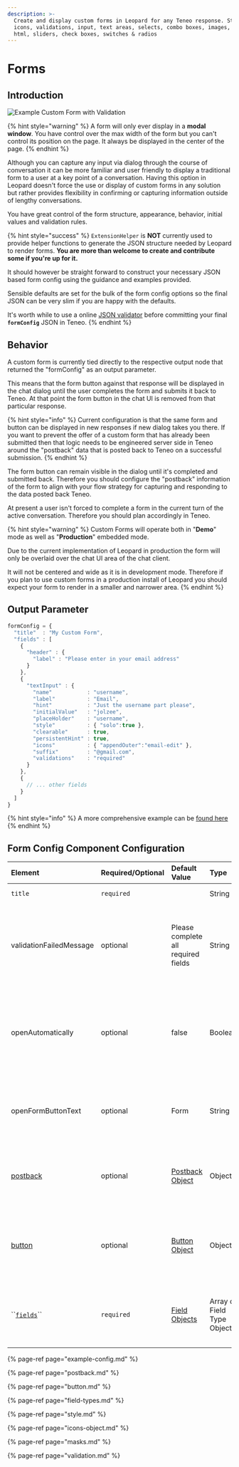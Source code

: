 ```yaml
---
description: >-
  Create and display custom forms in Leopard for any Teneo response. Styling,
  icons, validations, input, text areas, selects, combo boxes, images, headers,
  html, sliders, check boxes, switches & radios
---
```


# Forms

## Introduction

![Example Custom Form with Validation](../../../../.gitbook/assets/form.gif)

{% hint style="warning" %}
A form will only ever display in a **modal window**. You have control over the max width of the form but you can't control its position on the page. It always be displayed in the center of the page.
{% endhint %}

Although you can capture any input via dialog through the course of conversation it can be more familiar and user friendly to display a traditional form to a user at a key point of a conversation. Having this option in Leopard doesn't force the use or display of custom forms in any solution but rather provides flexibility in confirming or capturing information outside of lengthy conversations.

You have great control of the form structure, appearance, behavior, initial values and validation rules. 

{% hint style="success" %}
`ExtensionHelper` is **NOT** currently used to provide helper functions to generate the JSON structure needed by Leopard to render forms. **You are more than welcome to create and contribute some if you're up for it.**

It should however be straight forward to construct your necessary JSON based form config using the guidance and examples provided. 

Sensible defaults are set for the bulk of the form config options so the final JSON can be very slim if you are happy with the defaults.

It's worth while to use a online [JSON validator](https://jsonformatter.org/) before committing your final **`formConfig`** JSON in Teneo.
{% endhint %}

## Behavior

A custom form is currently tied directly to the respective output node that returned the "formConfig" as an output parameter.

This means that the form button against that response will be displayed in the chat dialog until the user completes the form and submits it back to Teneo. At that point the form button in the chat UI is removed from that particular response.

{% hint style="info" %}
Current configuration is that the same form and button can be displayed in new responses if new dialog takes you there. If you want to prevent the offer of a custom form that has already been submitted then that logic needs to be engineered server side in Teneo around the "postback" data that is posted back to Teneo on a successful submission.
{% endhint %}

The form button can remain visible in the dialog until it's completed and submitted back. Therefore you should configure the "postback" information of the form to align with your flow strategy for capturing and responding to the data posted back Teneo.

At present a user isn't forced to complete a form in the current turn of the active conversation. Therefore you should plan accordingly in Teneo.

{% hint style="warning" %}
Custom Forms will operate both in "**Demo**" mode as well as "**Production**" embedded mode. 

Due to the current implementation of Leopard in production the form will only be overlaid over the chat UI area of the chat client. 

It will not be centered and wide as it is in development mode. Therefore if you plan to use custom forms in a production install of Leopard you should expect your form to render in a smaller and narrower area.
{% endhint %}

## Output Parameter

```javascript
formConfig = {
  "title"  : "My Custom Form",
  "fields" : [
    {
      "header" : {
        "label" : "Please enter in your email address"
      }
    },
    {
      "textInput" : {
        "name"           : "username",
        "label"          : "Email",
        "hint"           : "Just the username part please",
        "initialValue"   : "jolzee",
        "placeHolder"    : "username",
        "style"          : { "solo":true },
        "clearable"      : true,
        "persistentHint" : true,
        "icons"          : { "appendOuter":"email-edit" },
        "suffix"         : "@gmail.com",
        "validations"    : "required"
      }
    },
    {
      // ... other fields
    }
  ]
}
```

{% hint style="info" %}
A more comprehensive example can be [found here](example-config.md)
{% endhint %}

## Form Config Component Configuration



| Element | Required/Optional | Default Value | Type | Notes |
| :--- | :--- | :--- | :--- | :--- |
| `title` | `required` |  | String | The form's title |
| validationFailedMessage | optional | Please complete all required fields | String | A custom message to be displayed once a user submits the form and there are validation errors |
| openAutomatically | optional | false | Boolean | Controls if the form should automatically open for the Teneo response that contains the formConfig |
| openFormButtonText | optional | Form | String | Set the button text to open the form. Seen just below the answer text. |
| [postback](postback.md) | optional | [Postback Object](postback.md) | Object | Controls what is send back to Teneo on a successful submission of the form  |
| [button](button.md) | optional | [Button Object](button.md) | Object | Controls the display of the button used in the form to complete the form submission |
| \`\`[`fields`](field-types.md)\`\` | `required` | [Field Objects](field-types.md) | Array of Field Type Objects | Allows you to add as many of the available [fields](field-types.md) in a specific order  |

{% page-ref page="example-config.md" %}

{% page-ref page="postback.md" %}

{% page-ref page="button.md" %}

{% page-ref page="field-types.md" %}

{% page-ref page="style.md" %}

{% page-ref page="icons-object.md" %}

{% page-ref page="masks.md" %}

{% page-ref page="validation.md" %}

## 

